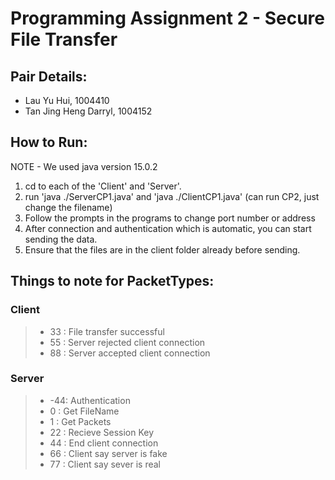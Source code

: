 # Programming Assignment 2 - Secure File Transfer
## Pair Details:
- Lau Yu Hui, 1004410
- Tan Jing Heng Darryl, 1004152
## How to Run:
NOTE - We used java version 15.0.2  
1. cd to each of the 'Client' and 'Server'.
2. run 'java ./ServerCP1.java' and 'java ./ClientCP1.java' (can run CP2, just change the filename)
3. Follow the prompts in the programs to change port number or address
4. After connection and authentication which is automatic, you can start sending the data.
5. Ensure that the files are in the client folder already before sending.
## Things to note for PacketTypes:
### Client
>- 33 : File transfer   successful
>- 55 : Server rejected client connection
>- 88 : Server accepted client connection
### Server
>- -44: Authentication
>- 0 : Get FileName  
>- 1 : Get Packets  
>- 22 : Recieve Session Key
>- 44 : End client connection
>- 66 : Client say server is fake  
>- 77 : Client say sever is real